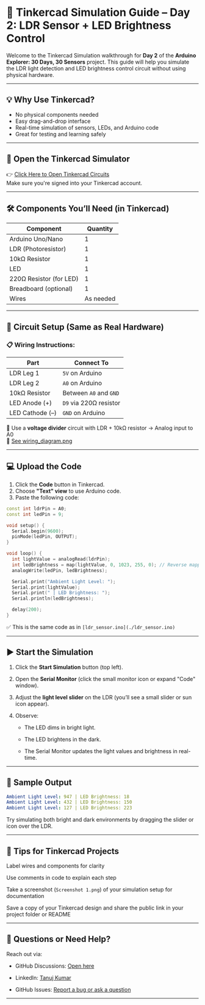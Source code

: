 # 🧪 Tinkercad Simulation Guide – Day 2: LDR Sensor + LED Brightness Control

Welcome to the Tinkercad Simulation walkthrough for **Day 2** of the **Arduino Explorer: 30 Days, 30 Sensors** project. This guide will help you simulate the LDR light detection and LED brightness control circuit without using physical hardware.

---

## 💡 Why Use Tinkercad?

- No physical components needed
- Easy drag-and-drop interface
- Real-time simulation of sensors, LEDs, and Arduino code
- Great for testing and learning safely

---

## 🔗 Open the Tinkercad Simulator

👉 [Click Here to Open Tinkercad Circuits](https://www.tinkercad.com/dashboard?type=circuits)  
Make sure you're signed into your Tinkercad account.

---

## 🛠 Components You’ll Need (in Tinkercad)

| Component              | Quantity |
|------------------------|----------|
| Arduino Uno/Nano       | 1        |
| LDR (Photoresistor)    | 1        |
| 10kΩ Resistor          | 1        |
| LED                    | 1        |
| 220Ω Resistor (for LED)| 1        |
| Breadboard (optional)  | 1        |
| Wires                  | As needed |

---

## 🔌 Circuit Setup (Same as Real Hardware)

### 📋 Wiring Instructions:

| Part                | Connect To               |
|---------------------|--------------------------|
| LDR Leg 1           | `5V` on Arduino          |
| LDR Leg 2           | `A0` on Arduino          |
| 10kΩ Resistor       | Between `A0` and `GND`   |
| LED Anode (+)       | `D9` via 220Ω resistor   |
| LED Cathode (–)     | `GND` on Arduino         |

📝 Use a **voltage divider** circuit with LDR + 10kΩ resistor → Analog input to A0  
📎 [See wiring_diagram.png](./wiring_diagram.png)

---

## 💻 Upload the Code

1. Click the **Code** button in Tinkercad.
2. Choose **"Text" view** to use Arduino code.
3. Paste the following code:

```cpp
const int ldrPin = A0;
const int ledPin = 9;

void setup() {
  Serial.begin(9600);
  pinMode(ledPin, OUTPUT);
}

void loop() {
  int lightValue = analogRead(ldrPin);
  int ledBrightness = map(lightValue, 0, 1023, 255, 0); // Reverse mapping
  analogWrite(ledPin, ledBrightness);

  Serial.print("Ambient Light Level: ");
  Serial.print(lightValue);
  Serial.print(" | LED Brightness: ");
  Serial.println(ledBrightness);

  delay(200);
}
```
✅ This is the same code as in `[ldr_sensor.ino](./ldr_sensor.ino)`

---

## ▶️ Start the Simulation

1. Click the **Start Simulation** button (top left).

2. Open the **Serial Monitor** (click the small monitor icon or expand "Code" window).

3. Adjust the **light level slider** on the LDR (you’ll see a small slider or sun icon appear).

4. Observe:

    - The LED dims in bright light.

    - The LED brightens in the dark.

    - The Serial Monitor updates the light values and brightness in real-time.

---

## 🧪 Sample Output

```yaml
Ambient Light Level: 947 | LED Brightness: 18
Ambient Light Level: 432 | LED Brightness: 150
Ambient Light Level: 127 | LED Brightness: 223
```
Try simulating both bright and dark environments by dragging the slider or icon over the LDR.

---

## 📸 Tips for Tinkercad Projects
Label wires and components for clarity

Use comments in code to explain each step

Take a screenshot (`Screenshot 1.png`) of your simulation setup for documentation

Save a copy of your Tinkercad design and share the public link in your project folder or README

---

## 🤝 Questions or Need Help?

Reach out via:

- GitHub Discussions: [Open here](https://github.com/tanujkumar2405/Arduino-Explorer-30Days30Sensors/discussions)

- LinkedIn: [Tanuj Kumar](https://www.linkedin.com/in/tanuj-kumar-cybersecurity)

- GitHub Issues: [Report a bug or ask a question](https://github.com/tanujkumar2405/Arduino-Explorer-30Days30Sensors/issues)

---
